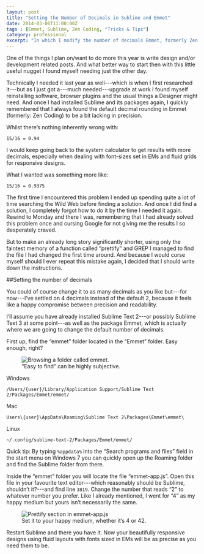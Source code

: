 ```yaml
---
layout: post
title: "Setting the Number of Decimals in Sublime and Emmet"
date: 2014-03-06T11:00:00Z
tags : [Emmet, Sublime, Zen Coding, "Tricks & Tips"]
category: professional
excerpt: "In which I modify the number of decimals Emmet, formerly Zen Coding, rounds to when evaluating expressions in Sublime Text 2."
---
```

One of the things I plan on/want to do more this year is write design and/or development related posts. And what better way to start then with this little useful nugget I found myself needing just the other day.

Technically I needed it last year as well---which is when I first researched it---but as I just got a---much needed---upgrade at work I found myself reinstalling software, browser plugins and the usual things a Designer might need. And once I had installed Sublime and its packages again, I quickly remembered that I always found the default decimal rounding in Emmet (formerly: Zen Coding) to be a bit lacking in precision.

Whilst there’s nothing inherently wrong with:

`15/16 = 0.94`

I would keep going back to the system calculator to get results with more decimals, especially when dealing with font-sizes set in EMs and fluid grids for responsive designs.

What I wanted was something more like:

`15/16 = 0.9375`

The first time I encountered this problem I ended up spending quite a lot of time searching the Wild Web before finding a solution. And once I did find a solution, I completely forgot how to do it by the time I needed it again. Rewind to Monday and there I was, remembering that I had already solved this problem once and cursing Google for not giving me the results I so desperately craved.

But to make an already long story significantly shorter, using only the faintest memory of a function called “prettify” and GREP I managed to find the file I had changed the first time around. And because I would curse myself should I ever repeat this mistake again, I decided that I should write down the instructions.

##Setting the number of decimals

You could of course change it to as many decimals as you like but---for now---I’ve settled on 4 decimals instead of the default 2, because it feels like a happy compromise between precision and readability.

I’ll assume you have already installed Sublime Text 2---or possibly Sublime Text 3 at some point---as well as the package Emmet, which is actually where we are going to change the default number of decimals.

First up, find the “emmet” folder located in the “Emmet” folder. Easy enough, right?

<figure>
	<img class="js-lazy-load" data-original="/assets/posts/2014/march/setting-the-number-of-decimals-in-sublime-and-emmet/finding-the-sublime-folder-in-appdata.png" alt="Browsing a folder called emmet.">
	<figcaption>“Easy to find” can be highly subjective.</figcaption>
</figure>

Windows

`/Users/{user}/Library/Application Support/Sublime Text 2/Packages/Emmet/emmet/`

Mac

`Users\{user}\AppData\Roaming\Sublime Text 2\Packages\Emmet\emmet\`

Linux

`~/.config/sublime-text-2/Packages/Emmet/emmet/`

Quick tip: By typing `%appdata%` into the “Search programs and files” field in the start menu on Windows 7 you can quickly open up the Roaming folder and find the Sublime folder from there.

Inside the “emmet” folder you will locate the file “emmet-app.js”. Open this file in your favourite text editor---which reasonably should be Sublime, shouldn’t it?---and find line `3819`. Change the number that reads “2” to whatever number you prefer. Like I already mentioned, I went for “4” as my happy medium but yours isn’t necessarily the same.

<figure>
	<img class="js-lazy-load" data-original="/assets/posts/2014/march/setting-the-number-of-decimals-in-sublime-and-emmet/sublime-prettify-math-expressions-with-emmet.png" alt="Prettify section in emmet-app.js">
	<figcaption>Set it to your happy medium, whether it’s 4 or 42.</figcaption>
</figure>

Restart Sublime and there you have it. Now your beautifully responsive designs using fluid layouts with fonts sized in EMs will be as precise as you need them to be.